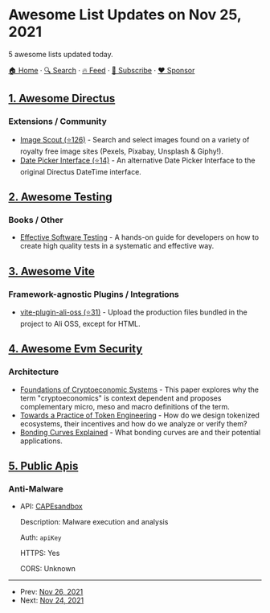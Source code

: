 # Awesome List Updates on Nov 25, 2021

5 awesome lists updated today.

[🏠 Home](/README.md) · [🔍 Search](https://www.trackawesomelist.com/search/) · [🔥 Feed](https://www.trackawesomelist.com/rss.xml) · [📮 Subscribe](https://trackawesomelist.us17.list-manage.com/subscribe?u=d2f0117aa829c83a63ec63c2f&id=36a103854c) · [❤️  Sponsor](https://github.com/sponsors/theowenyoung)



## [1. Awesome Directus](/content/directus-community/awesome-directus/README.md)

### Extensions / Community

*   [Image Scout (⭐126)](https://github.com/resauce-dev/directus-image-scout?ref=awesome-directus) - Search and select images found on a variety of royalty free image sites (Pexels, Pixabay, Unsplash & Giphy!).
*   [Date Picker Interface (⭐14)](https://github.com/u12206050/directus-9-date-picker-interface) - An alternative Date Picker Interface to the original Directus DateTime interface.

## [2. Awesome Testing](/content/TheJambo/awesome-testing/README.md)

### Books / Other

*   [Effective Software Testing](https://www.manning.com/books/effective-software-testing) - A hands-on guide for developers on how to create high quality tests in a systematic and effective way.

## [3. Awesome Vite](/content/vitejs/awesome-vite/README.md)

### Framework-agnostic Plugins / Integrations

*   [vite-plugin-ali-oss (⭐31)](https://github.com/xiaweiss/vite-plugin-ali-oss) - Upload the production files bundled in the project to Ali OSS, except for HTML.

## [4. Awesome Evm Security](/content/kareniel/awesome-evm-security/README.md)

### Architecture

*   [Foundations of Cryptoeconomic Systems](https://epub.wu.ac.at/7309/8/Foundations%20of%20Cryptoeconomic%20Systems.pdf) - This paper explores why the term
    "cryptoeconomics" is context dependent and proposes complementary micro, meso and macro definitions of the term.
*   [Towards a Practice of Token Engineering](https://blog.oceanprotocol.com/towards-a-practice-of-token-engineering-b02feeeff7ca) - How do we design tokenized ecosystems, their incentives and how do we analyze or verify them?
*   [Bonding Curves Explained](https://yos.io/2018/11/10/bonding-curves) - What bonding curves are and their potential applications.

## [5. Public Apis](/content/public-apis/public-apis/README.md)

### Anti-Malware

- API: [CAPEsandbox](https://capev2.readthedocs.io/en/latest/usage/api.html)

  Description: Malware execution and analysis

  Auth: `apiKey`

  HTTPS: Yes

  CORS: Unknown



---

- Prev: [Nov 26, 2021](/content/2021/11/26/README.md)
- Next: [Nov 24, 2021](/content/2021/11/24/README.md)